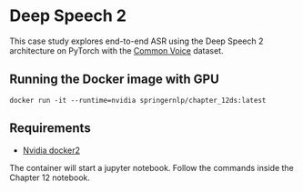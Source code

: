 # Deep Speech 2
This case study explores end-to-end ASR using the Deep Speech 2 architecture on PyTorch with the [Common Voice](https://voice.mozilla.org/en/datasets) dataset.

## Running the Docker image with GPU
```
docker run -it --runtime=nvidia springernlp/chapter_12ds:latest
```

## Requirements
* [Nvidia docker2](https://github.com/nvidia/nvidia-docker/wiki/Installation-(version-2.0)#installing-version-20)

The container will start a jupyter notebook. 
Follow the commands inside the Chapter 12 notebook.
